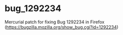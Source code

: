 # bug_1292234
Mercurial patch for fixing Bug 1292234 in Firefox (https://bugzilla.mozilla.org/show_bug.cgi?id=1292234)
